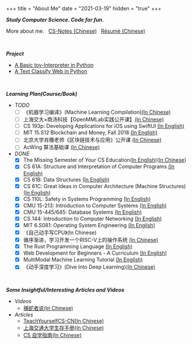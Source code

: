 +++
title = "About Me"
date = "2021-03-19"
hidden = "true"
+++

***Study Computer Science. Code for fun.***

More about me. &nbsp;
[CS-Notes (Chinese)](https://github.com/ZonePG/cs-notes) &nbsp;
[Résumé (Chinese)](/files/MyResume_cn.pdf)
<!-- [Blog (Chinese)]({{< ref "/posts" >}} "Blog (Chinese)") &nbsp; -->

<br/>

***Project***
- [A Basic toy-Interpreter in Python](https://github.com/ZonePG/impl-basic-toy)
- [A Text Classify Web in Python](https://github.com/ZonePG/TextClassify)

<br>

***Learning Plan(Course/Book)***
- *TODO*
  - [ ] 《机器学习编译》(Machine Learning Compilation)[(In Chinese)](https://mlc.ai/summer22-zh/)
  - [ ] 上海交大×商汤科技【OpenMMLab实践公开课】[(In Chinese)](https://open-mmlab.github.io/OpenMMLabCourse/lecture_sjtu.html)
  - [ ] CS 193p: Developing Applications for iOS using SwiftUI [(In English)](https://cs193p.sites.stanford.edu/)
  - [ ] MIT 15.S12 Blockchain and Money, Fall 2018 [(In English)](https://legacyopenlibrary.org/mit-15-s12-blockchain-and-money-fall-2018/)
  - [ ] 北京大学肖臻老师《区块链技术与应用》公开课 [(In Chinese)](http://zhenxiao.com/blockchain/)
  - [ ] AcWing 算法基础课 [(In Chinese)](https://www.acwing.com/activity/content/introduction/11/)

- *DONE*
  - [x] The Missing Semester of Your CS Education([In English](https://missing.csail.mit.edu/))([In Chinese](https://missing-semester-cn.github.io/))
  - [x] CS 61A: Structure and Interpretation of Computer Programs [(In English)](https://github.com/ZonePG/CS61A)
  - [x] CS 61B: Data Structures [(In English)](https://github.com/ZonePG/CS61B)
  - [x] CS 61C: Great Ideas in Computer Architecture (Machine Structures) [(In English)](https://github.com/ZonePG/CS61C)
  - [x] CS 110L: Safety in Systems Programming [(In English)](https://github.com/ZonePG/CS110L)
  - [x] CMU 15-213: Introduction to Computer Systems [(In English)](https://www.cs.cmu.edu/~213/)
  - [x] CMU 15-445/645: Database Systems [(In English)](https://15445.courses.cs.cmu.edu/fall2019/schedule.html)
  - [x] CS 144: Introduction to Computer Networking [(In English)](https://cs144.github.io/)
  - [x] MIT 6.S081: Operating System Engineering [(In English)](https://github.com/ZonePG/MIT6.S081)
  - [x] 《自己动手写CPU》(In Chinese)
  - [x] 循序渐进，学习开发一个RISC-V上的操作系统 [(In Chinese)](https://www.bilibili.com/video/BV1Q5411w7z5?p=1&spm_id_from=333.788.b_6d756c74695f70616765.1)
  - [x] The Rust Programming Language [(In English)](https://doc.rust-lang.org/book/title-page.html)
  - [x] Web Development for Beginners - A Curriculum [(In English)](https://github.com/microsoft/Web-Dev-For-Beginners)
  - [x] MultiModal Machine Learning Tutorial [(In English)](https://cmu-multicomp-lab.github.io/mmml-tutorial/schedule/)
  - [x] 《动手深度学习》(Dive Into Deep Learning)[(In Chinese)](https://zh.d2l.ai/index.html)

<br/>

***Some Insightful/Interesting Articles and Videos***
- *Videos*
  - [捕蛇者说(In Chinese)](https://pythonhunter.org/)
- *Articles*
  - [TeachYourselfCS-CN(In Chinese)](https://github.com/keithnull/TeachYourselfCS-CN/blob/master/TeachYourselfCS-CN.md)
  - [上海交通大学生存手册(In Chinese)](https://survivesjtu.gitbook.io/survivesjtumanual/)
  - [CS 自学指南(In Chinese)](https://csdiy.wiki/)